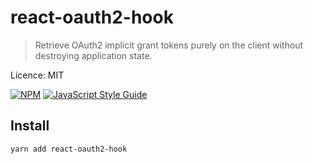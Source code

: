 
# react-oauth2-hook

> Retrieve OAuth2 implicit grant tokens purely on the client without destroying application state.

Licence: MIT

[![NPM](https://img.shields.io/npm/v/react-oauth2-hook.svg)](https://www.npmjs.com/package/react-oauth2-hook) [![JavaScript Style Guide](https://img.shields.io/badge/code_style-standard-brightgreen.svg)](https://standardjs.com)

## Install

```bash
yarn add react-oauth2-hook
```

